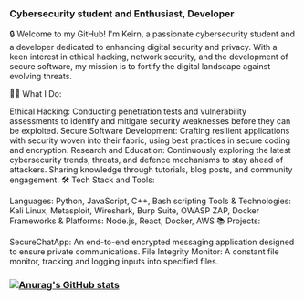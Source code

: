 ### Cybersecurity student and Enthusiast, Developer
🔒 Welcome to my GitHub! I'm Keirn, a passionate cybersecurity student and a developer dedicated to enhancing digital security and privacy. With a keen interest in ethical hacking, network security, and the development of secure software, my mission is to fortify the digital landscape against evolving threats.

👨‍💻 What I Do:

Ethical Hacking: Conducting penetration tests and vulnerability assessments to identify and mitigate security weaknesses before they can be exploited.
Secure Software Development: Crafting resilient applications with security woven into their fabric, using best practices in secure coding and encryption.
Research and Education: Continuously exploring the latest cybersecurity trends, threats, and defence mechanisms to stay ahead of attackers. Sharing knowledge through tutorials, blog posts, and community engagement.
🛠 Tech Stack and Tools:

Languages: Python, JavaScript, C++, Bash scripting
Tools & Technologies: Kali Linux, Metasploit, Wireshark, Burp Suite, OWASP ZAP, Docker
Frameworks & Platforms: Node.js, React, Docker, AWS
📚 Projects:

SecureChatApp: An end-to-end encrypted messaging application designed to ensure private communications.
File Integrity Monitor: A constant file monitor, tracking and logging inputs into specified files.


###                                                        [![Anurag's GitHub stats](https://github-readme-stats.vercel.app/api?username=Skelpo1)](https://github.com/anuraghazra/github-readme-stats)
